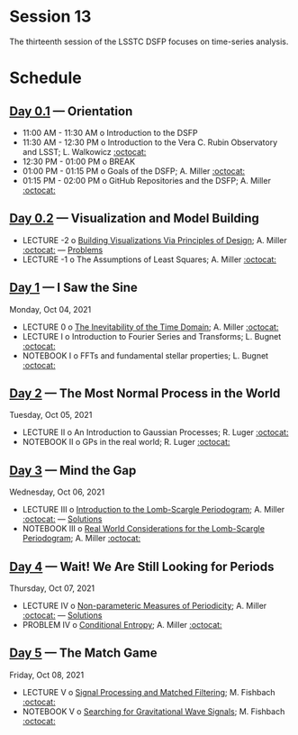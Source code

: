 # Session 13

The thirteenth session of the LSSTC DSFP focuses on time-series analysis.

# Schedule

## [Day 0.1](Day0) — Orientation

 * 11:00 AM - 11:30 AM  o  Introduction to the DSFP
 * 11:30 AM - 12:30 PM  o  Introduction to the Vera C. Rubin Observatory and LSST; L. Walkowicz [:octocat:](https://github.com/lmwalkowicz)
 * 12:30 PM - 01:00 PM  o  BREAK
 * 01:00 PM - 01:15 PM  o  Goals of the DSFP; A. Miller [:octocat:](https://github.com/adamamiller)
 * 01:15 PM - 02:00 PM  o  GitHub Repositories and the DSFP; A. Miller [:octocat:](https://github.com/adamamiller)

## [Day 0.2](Day0) — Visualization and Model Building

 * LECTURE -2  o  [Building Visualizations Via Principles of Design](Day0/BuildingVisualizationsViaPrincipleOfDesign.pdf); A. Miller [:octocat:](https://github.com/adamamiller) — [Problems](Day0/TooBriefVisualization.ipynb)
 * LECTURE -1  o  The Assumptions of Least Squares; A. Miller [:octocat:](https://github.com/adamamiller)


## [Day 1](Day1) — I Saw the Sine

Monday, Oct 04, 2021
 
 * LECTURE 0  o  [The Inevitability of the Time Domain](Day1/InevitabilityOfTheTimeDomain.ipynb); A. Miller [:octocat:](https://github.com/adamamiller)
 * LECTURE I  o  Introduction to Fourier Series and Transforms; L. Bugnet [:octocat:](https://github.com/lbugnet)
 * NOTEBOOK I  o  FFTs and fundamental stellar properties; L. Bugnet [:octocat:](https://github.com/lbugnet)

## [Day 2](Day2) — The Most Normal Process in the World

Tuesday, Oct 05, 2021

 * LECTURE II  o  An Introduction to Gaussian Processes; R. Luger [:octocat:](https://github.com/rodluger)
 * NOTEBOOK II  o  GPs in the real world; R. Luger [:octocat:](https://github.com/rodluger)
 
## [Day 3](Day3) — Mind the Gap

Wednesday, Oct 06, 2021

 * LECTURE III  o  [Introduction to the Lomb-Scargle Periodogram](Day3/IntroductionToTheLombScarglePeriodogram.ipynb); A. Miller [:octocat:](https://github.com/adamamiller)  — [Solutions](Day3/IntroductionToTheLombScarglePeriodogramSolutions.ipynb)
 * NOTEBOOK III  o  [Real World Considerations for the Lomb-Scargle Periodogram](Day3/RealWorldLombScargle.ipynb); A. Miller [:octocat:](https://github.com/adamamiller)


## [Day 4](Day4) — Wait! We Are Still Looking for Periods

Thursday, Oct 07, 2021

 * LECTURE IV  o  [Non-parameteric Measures of Periodicity](Day4/NonparametricMeasuresOfPeriodicity.ipynb); A. Miller [:octocat:](https://github.com/adamamiller) — [Solutions](Day4/NonparametricMeasuresOfPeriodicitySolutions.ipynb)
 * PROBLEM IV  o [Conditional Entropy](Day4/ConditionalEntropy.ipynb); A. Miller [:octocat:](https://github.com/adamamiller)

## [Day 5](Day5) — The Match Game

Friday, Oct 08, 2021

 * LECTURE V  o  [Signal Processing and Matched Filtering](Day5/SignalProcessingAndMatchedFiltering.pdf); M. Fishbach [:octocat:](https://github.com/mfishbach)
 * NOTEBOOK V  o  [Searching for Gravitational Wave Signals](Day5/MatchedFilteringTutorial.ipynb); M. Fishbach [:octocat:](https://github.com/mfishbach)